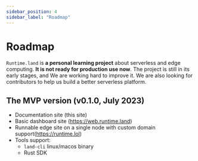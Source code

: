 ```yaml
---
sidebar_position: 4
sidebar_label: "Roadmap"
---
```


# Roadmap

`Runtime.land` is **a personal learning project** about serverless and edge computing. **It is not ready for production use now**. The project is still in its early stages, and We are working hard to improve it. We are also looking for contributors to help us build a better serverless platform.

## The MVP version (v0.1.0, July 2023)

- Documentation site (this site)
- Basic dashboard site (https://web.runtime.land)
- Runnable edge site on a single node with custom domain support(https://runtime.lol)
- Tools support:
    - `land-cli` linux/macos binary
    - Rust SDK 

